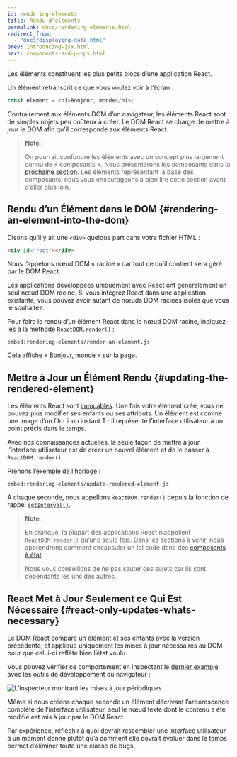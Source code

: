 ```yaml
---
id: rendering-elements
title: Rendu d’éléments
permalink: docs/rendering-elements.html
redirect_from:
  - "docs/displaying-data.html"
prev: introducing-jsx.html
next: components-and-props.html
---
```


Les éléments constituent les plus petits blocs d’une application React.

Un élément retranscrit ce que vous voulez voir à l’écran :

```js
const element = <h1>Bonjour, monde</h1>;
```

Contrairement aux éléments DOM d’un navigateur, les éléments React sont de simples objets peu coûteux à créer. Le DOM React se charge de mettre à jour le DOM afin qu’il corresponde aux éléments React.

>**Note :**
>
>On pourrait confondre les éléments avec un concept plus largement connu de « composants ». Nous présenterons les composants dans la [prochaine section](/docs/components-and-props.html). Les éléments représentant la base des composants, nous vous encourageons à bien lire cette section avant d’aller plus loin.

## Rendu d’un Élément dans le DOM {#rendering-an-element-into-the-dom}

Disons qu’il y ait une `<div>` quelque part dans votre fichier HTML :

```html
<div id="root"></div>
```

Nous l’appelons nœud DOM « racine » car tout ce qu’il contient sera géré par le DOM React.

Les applications dévéloppées uniquement avec React ont généralement un seul nœud DOM racine. Si vous intégrez React dans une application existante, vous pouvez avoir autant de nœuds DOM racines isolés que vous le souhaitez.

Pour faire le rendu d’un élément React dans le nœud DOM racine, indiquez-les à la méthode `ReactDOM.render()` :

`embed:rendering-elements/render-an-element.js`

[](codepen://rendering-elements/render-an-element)

Cela affiche « Bonjour, monde » sur la page.

## Mettre à Jour un Élément Rendu {#updating-the-rendered-element}

Les éléments React sont [immuables](https://fr.wikipedia.org/wiki/Objet_immuable). Une fois votre élément créé, vous ne pouvez plus modifier ses enfants ou ses attributs. Un élément est comme une image d’un film à un instant T : il représente l’interface utilisateur à un point précis dans le temps.

Avec nos connaissances actuelles, la seule façon de mettre à jour l’interface utilisateur est de créer un nouvel élément et de le passer à `ReactDOM.render()`.

Prenons l’exemple de l’horloge :

`embed:rendering-elements/update-rendered-element.js`

[](codepen://rendering-elements/update-rendered-element)

À chaque seconde, nous appellons `ReactDOM.render()` depuis la fonction de rappel [`setInterval()`](https://developer.mozilla.org/en-US/docs/Web/API/WindowTimers/setInterval).

>**Note :**
>
>En pratique, la plupart des applications React n’appellent `ReactDOM.render()` qu’une seule fois. Dans les sections à venir, nous apprendrons comment encapsuler un tel code dans des [composants à état](/docs/state-and-lifecycle.html).
>
>Nous vous conseillons de ne pas sauter ces sujets car ils sont dépendants les uns des autres.

## React Met à Jour Seulement ce Qui Est Nécessaire {#react-only-updates-whats-necessary}

Le DOM React compare un élément et ses enfants avec la version précédente, et applique uniquement les mises à jour nécessaires au DOM pour que celui-ci reflète bien l’état voulu.

Vous pouvez vérifier ce comportement en inspectant le [dernier example](codepen://rendering-elements/update-rendered-element) avec les outils de développement du navigateur :

![L’inspecteur montrant les mises à jour périodiques](../images/docs/granular-dom-updates.gif)

Même si nous créons chaque seconde un élément décrivant l’arborescence complète de l’interface utilisateur, seul le nœud texte dont le contenu a été modifié est mis à jour par le DOM React.

Par expérience, réfléchir à quoi devrait ressembler une interface utilisateur à un moment donné plutôt qu’à comment elle devrait évoluer dans le temps permet d’éliminer toute une classe de bugs.